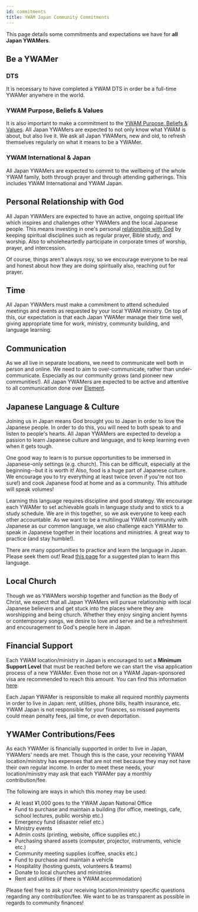 ```yaml
---
id: commitments
title: YWAM Japan Community Commitments
---
```


This page details some commitments and expectations we have for **all Japan YWAMers**.

## Be a YWAMer

### DTS

It is necessary to have completed a YWAM DTS in order be a full-time YWAMer anywhere in the world.

### YWAM Purpose, Beliefs & Values

It is also important to make a commitment to the [YWAM Purpose, Beliefs & Values](values.md). All Japan YWAMers are expected to not only know what YWAM is about, but also live it. We ask all Japan YWAMers, new and old, to refresh themselves regularly on what it means to be a YWAMer.

### YWAM International & Japan

All Japan YWAMers are expected to commit to the wellbeing of the whole YWAM family, both through prayer and through attending gatherings. This includes YWAM International and YWAM Japan.

## Personal Relationship with God

All Japan YWAMers are expected to have an active, ongoing spiritual life which inspires and challenges other YWAMers and the local Japanese people. This means investing in one's personal [relationship with God](friendshipwithgod.md) by keeping spiritual disciplines such as regular prayer, Bible study, and worship. Also to wholeheartedly participate in corporate times of worship, prayer, and intercession.

Of course, things aren't always rosy, so we encourage everyone to be real and honest about how they are doing spiritually also, reaching out for prayer.

## Time

All Japan YWAMers must make a commitment to attend scheduled meetings and events as requested by your local YWAM ministry. On top of this, our expectation is that each Japan YWAMer manage their time well, giving appropriate time for work, ministry, community building, and language learning.

## Communication

As we all live in separate locations, we need to communicate well both in person and online. We need to aim to over-communicate, rather than under-communicate. Especially as our community grows (and pioneer new communities!). All Japan YWAMers are expected to be active and attentive to all communication done over [Element](communication.md).

## Japanese Language & Culture

Joining us in Japan means God brought you to Japan in order to love the Japanese people. In order to do this, you will need to both speak to and listen to people's hearts. All Japan YWAMers are expected to develop a passion to learn Japanese culture and language, and to keep learning even when it gets tough.

One good way to learn is to pursue opportunities to be immersed in Japanese-only settings (e.g. church). This can be difficult, especially at the beginning--but it is worth it! Also, food is a huge part of Japanese culture. We encourage you to try everything at least twice (even if you're not too sure!) and cook Japanese food at home and as a community. This attitude will speak volumes!

Learning this language requires discipline and good strategy. We encourage each YWAMer to set achievable goals in language study and to stick to a study schedule. We are in this together, so we ask everyone to keep each other accountable. As we want to be a multilingual YWAM community with Japanese as our common language, we also challenge each YWAMer to speak in Japanese together in their locations and ministries. A great way to practice (and stay humble!).

There are many opportunities to practice and learn the language in Japan. Please seek them out! Read [this page](../lifeinjapan/language.md) for a suggested plan to learn this language.

## Local Church

Though we as YWAMers worship together and function as the Body of Christ, we expect that all Japan YWAMers will pursue relationship with local Japanese believers and get stuck into the places where they are worshipping and being church. Whether they enjoy singing ancient hymns or contemporary songs, we desire to love and serve and be a refreshment and encouragement to God's people here in Japan.

## Financial Support

Each YWAM location/ministry in Japan is encouraged to set a **Minimum Support Level** that must be reached before we can start the visa application process of a new YWAMer. Even those not on a YWAM Japan-sponsored visa are recommended to reach this amount. You can find this information [here](fundraising.md).

Each Japan YWAMer is responsible to make all required monthly payments in order to live in Japan: rent, utilities, phone bills, health insurance, etc. YWAM Japan is not responsible for your finances, so missed payments could mean penalty fees, jail time, or even deportation.

## YWAMer Contributions/Fees

As each YWAMer is financially supported in order to live in Japan, YWAMers' needs are met. Though this is the case, your receiving YWAM location/ministry has expenses that are not met because they may not have their own regular income. In order to meet these needs, your location/ministry may ask that each YWAMer pay a monthly contribution/fee.

The following are ways in which this money may be used:

- At least ¥1,000 goes to the YWAM Japan National Office
- Fund to purchase and maintain a building (for office, meetings, cafe, school lectures, public worship etc.)
- Emergency fund (disaster relief etc.)
- Ministry events
- Admin costs (printing, website, office supplies etc.)
- Purchasing shared assets (computer, projector, instruments, vehicle etc.)
- Community meeting supplies (coffee, snacks etc.)
- Fund to purchase and maintain a vehicle
- Hospitality (hosting guests, volunteers & teams)
- Donate to local churches and ministries
- Rent and utilities (if there is YWAM accommodation)

Please feel free to ask your receiving location/ministry specific questions regarding any contribution/fee. We want to be as transparent as possible in regards to community finances!
